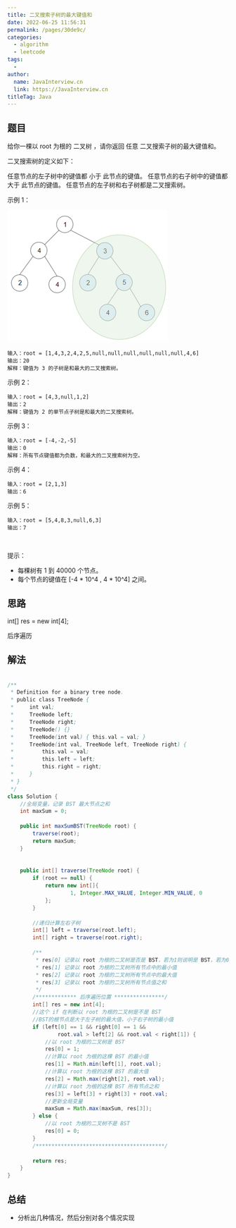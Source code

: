 ```yaml
---
title: 二叉搜索子树的最大键值和
date: 2022-06-25 11:56:31
permalink: /pages/30de9c/
categories:
  - algorithm
  - leetcode
tags:
  - 
author: 
  name: JavaInterview.cn
  link: https://JavaInterview.cn
titleTag: Java
---
```


## 题目

给你一棵以 root 为根的 二叉树 ，请你返回 任意 二叉搜索子树的最大键值和。

二叉搜索树的定义如下：

任意节点的左子树中的键值都 小于 此节点的键值。
任意节点的右子树中的键值都 大于 此节点的键值。
任意节点的左子树和右子树都是二叉搜索树。
 

示例 1：

![](../../../media/pictures/leetcode/sample_1_1709.png)

    输入：root = [1,4,3,2,4,2,5,null,null,null,null,null,null,4,6]
    输出：20
    解释：键值为 3 的子树是和最大的二叉搜索树。
示例 2：



    输入：root = [4,3,null,1,2]
    输出：2
    解释：键值为 2 的单节点子树是和最大的二叉搜索树。
示例 3：

    输入：root = [-4,-2,-5]
    输出：0
    解释：所有节点键值都为负数，和最大的二叉搜索树为空。
示例 4：

    输入：root = [2,1,3]
    输出：6
示例 5：

    输入：root = [5,4,8,3,null,6,3]
    输出：7
 

提示：

- 每棵树有 1 到 40000 个节点。
- 每个节点的键值在 [-4 * 10^4 , 4 * 10^4] 之间。



## 思路

int[] res = new int[4];

后序遍历

## 解法
```java

/**
 * Definition for a binary tree node.
 * public class TreeNode {
 *     int val;
 *     TreeNode left;
 *     TreeNode right;
 *     TreeNode() {}
 *     TreeNode(int val) { this.val = val; }
 *     TreeNode(int val, TreeNode left, TreeNode right) {
 *         this.val = val;
 *         this.left = left;
 *         this.right = right;
 *     }
 * }
 */
class Solution {
    //全局变量，记录 BST 最大节点之和
    int maxSum = 0;

    public int maxSumBST(TreeNode root) {
        traverse(root);
        return maxSum;
    }


    public int[] traverse(TreeNode root) {
        if (root == null) {
            return new int[]{
                    1, Integer.MAX_VALUE, Integer.MIN_VALUE, 0
            };
        }

        //递归计算左右子树
        int[] left = traverse(root.left);
        int[] right = traverse(root.right);

        /**
         * res[0] 记录以 root 为根的二叉树是否是 BST，若为1则说明是 BST，若为0则说明不是 BST
         * res[1] 记录以 root 为根的二叉树所有节点中的最小值
         * res[2] 记录以 root 为根的二叉树所有节点中的最大值
         * res[3] 记录以 root 为根的二叉树所有节点值之和
         */
        /************* 后序遍历位置 ****************/
        int[] res = new int[4];
        //这个 if 在判断以 root 为根的二叉树是不是 BST
        //BST的根节点是大于左子树的最大值，小于右子树的最小值
        if (left[0] == 1 && right[0] == 1 &&
                root.val > left[2] && root.val < right[1]) {
            //以 root 为根的二叉树是 BST
            res[0] = 1;
            //计算以 root 为根的这棵 BST 的最小值
            res[1] = Math.min(left[1], root.val);
            //计算以 root 为根的这棵 BST 的最大值
            res[2] = Math.max(right[2], root.val);
            //计算以 root 为根的这棵 BST 所有节点之和
            res[3] = left[3] + right[3] + root.val;
            //更新全局变量
            maxSum = Math.max(maxSum, res[3]);
        } else {
            //以 root 为根的二叉树不是 BST
            res[0] = 0;
        }
        /*****************************************/

        return res;
    }
}
```

## 总结

- 分析出几种情况，然后分别对各个情况实现 
